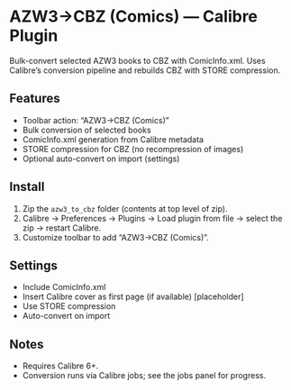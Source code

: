 # AZW3→CBZ (Comics) — Calibre Plugin

Bulk-convert selected AZW3 books to CBZ with ComicInfo.xml. Uses Calibre’s conversion pipeline and rebuilds CBZ with STORE compression.

## Features
- Toolbar action: “AZW3→CBZ (Comics)”
- Bulk conversion of selected books
- ComicInfo.xml generation from Calibre metadata
- STORE compression for CBZ (no recompression of images)
- Optional auto-convert on import (settings)

## Install
1. Zip the `azw3_to_cbz` folder (contents at top level of zip).
2. Calibre → Preferences → Plugins → Load plugin from file → select the zip → restart Calibre.
3. Customize toolbar to add “AZW3→CBZ (Comics)”.

## Settings
- Include ComicInfo.xml
- Insert Calibre cover as first page (if available) [placeholder]
- Use STORE compression
- Auto-convert on import

## Notes
- Requires Calibre 6+.
- Conversion runs via Calibre jobs; see the jobs panel for progress.



